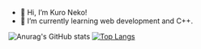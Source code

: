 - 👋 Hi, I’m Kuro Neko!
- 🌱 I’m currently learning web development and C++.

![Anurag's GitHub stats](https://github-readme-stats.vercel.app/api?username=Tachyon711&show_icons=true&theme=transparent)
[![Top Langs](https://github-readme-stats.vercel.app/api/top-langs/?username=Tachyon711&layout=compact)](https://github.com/anuraghazra/github-readme-stats)

<!---
Tachyon711/Tachyon711 is a ✨ special ✨ repository because its `README.md` (this file) appears on your GitHub profile.
You can click the Preview link to take a look at your changes.
--->
